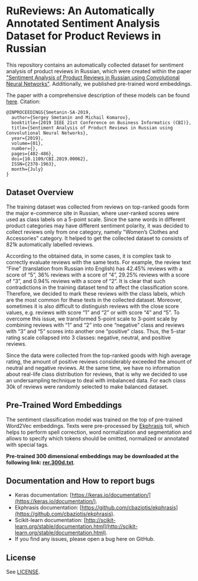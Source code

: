 # RuReviews: An Automatically Annotated Sentiment Analysis Dataset for Product Reviews in Russian

This repository contains an automatically collected dataset for sentiment analysis of product reviews in Russian, which were created within the paper ["Sentiment Analysis of Product Reviews in Russian using Convolutional Neural Networks"](https://ieeexplore.ieee.org/document/8807792). Additionally, we published pre-trained word embeddings.

The paper with a comprehensive description of these models can be found [here](http://www.dialog-21.ru/media/5017/smetaninsi-029.pdf).
Citation:
```
@INPROCEEDINGS{Smetanin-SA-2019,
  author={Sergey Smetanin and Michail Komarov},
  booktitle={2019 IEEE 21st Conference on Business Informatics (CBI)},
  title={Sentiment Analysis of Product Reviews in Russian using Convolutional Neural Networks},
  year={2019},
  volume={01},
  number={},
  pages={482-486},
  doi={10.1109/CBI.2019.00062},
  ISSN={2378-1963},
  month={July}
}
```

## Dataset Overview

The training dataset was collected from reviews on top-ranked goods form the major e-commerce site in Russian, where user-ranked scores were used as class labels on a 5-point scale. Since the same words in different product categories may have different sentiment polarity, it was decided to collect reviews only from one category, namely "Women’s Clothes and Accessories" category. It helped to get the collected dataset to consists of 821k automatically labelled reviews.

According to the obtained data, in some cases, it is complex task to correctly evaluate reviews with the same texts. For example, the review text “Fine” (translation from Russian into English) has 42.45% reviews with a score of “5”, 36% reviews with a score of “4”, 29.25% reviews with a score of “3”, and 0.94% reviews with a score of “2”. It is clear that such contradictions in the training dataset tend to affect the classification score. Therefore, we decided to mark these reviews with the class labels, which are the most common for these texts in the collected dataset. Moreover, sometimes it is also difficult to distinguish reviews with the close score values, e.g. reviews with score “1” and “2” or with score “4” and “5”. To overcome this issue, we transformed 5-point scale to 3-point scale by combining reviews with “1” and “2” into one “negative” class and reviews with “3” and “5” scores into another one “positive” class. Thus, the 5-star rating scale collapsed into 3 classes: negative, neutral, and positive reviews.

Since the data were collected from the top-ranked goods with high average rating, the amount of positive reviews considerably exceeded the amount of neutral and negative reviews. At the same time, we have no information about real-life class distribution for reviews, that is why we decided to use an undersampling technique to deal with imbalanced data. For each class 30k of reviews were randomly selected to make balanced dataset.

## Pre-Trained Word Embeddings
The sentiment classification model was trained on the top of pre-trained Word2Vec embeddings. Texts were pre-processed by [Ekphrasis](https://github.com/cbaziotis/ekphrasis) toll, which helps to perform spell correction, word normalization and segmentation and allows to specify which tokens should be omitted, normalized or annotated with special tags. 

**Pre-trained 300 dimensional embeddings may be downloaded at the following link: [rer.300d.txt](https://yadi.sk/d/CwxIRiOZo-ss4A)**. 

## Documentation and How to report bugs
* Keras documentation: [https://keras.io/documentation/](https://keras.io/documentation/).
* Ekphrasis documentation: [https://github.com/cbaziotis/ekphrasis](https://github.com/cbaziotis/ekphrasis).
* Scikit-learn documentation: [http://scikit-learn.org/stable/documentation.html](http://scikit-learn.org/stable/documentation.html). 
* If you find any issues, please open a bug here on GitHub.

## License
See [LICENSE](LICENSE).
